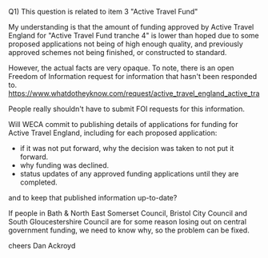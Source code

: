 


Q1) This question is related to item 3 "Active Travel Fund"

My understanding is that the amount of funding approved by Active Travel England for "Active Travel Fund tranche 4" is lower than hoped due to some proposed applications not being of high enough quality, and previously approved schemes not being finished, or constructed to standard.

However, the actual facts are very opaque. To note, there is an open Freedom of Information request for information that hasn't been responded to. https://www.whatdotheyknow.com/request/active_travel_england_active_tra

People really shouldn't have to submit FOI requests for this information.

Will WECA commit to publishing details of applications for funding for Active Travel England, including for each proposed application:

* if it was not put forward, why the decision was taken to not put it forward.
* why funding was declined.
* status updates of any approved funding applications until they are completed.

and to keep that published information up-to-date?

If people in Bath & North East Somerset Council, Bristol City Council and South Gloucestershire Council are for some reason losing out on central government funding, we need to know why, so the problem can be fixed.

cheers
Dan
Ackroyd